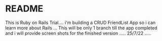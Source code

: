 # README

This is Ruby on Rails Trial.... i'm building a CRUD FriendList App so i can learn more about Rails ... This will be only 1 branch till the app completed and i will provide screen shots for the finished version ..... 25/7/22 .....
